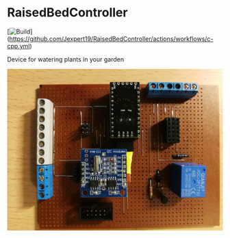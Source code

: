 # RaisedBedController

[![Build](https://github.com/Jexpert19/RaisedBedController/actions/workflows/c-cpp.yml/badge.svg)] (https://github.com/Jexpert19/RaisedBedController/actions/workflows/c-cpp.yml)

Device for watering plants in your garden

![GitHub Logo](/.github/IMG_20201213_174111.jpg)
